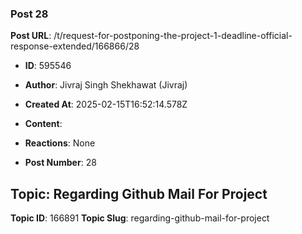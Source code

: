 ### Post 28
**Post URL**: /t/request-for-postponing-the-project-1-deadline-official-response-extended/166866/28
- **ID**: 595546
- **Author**: Jivraj Singh Shekhawat (Jivraj)
- **Created At**: 2025-02-15T16:52:14.578Z
- **Content**:  
  
- **Reactions**: None
- **Post Number**: 28

## Topic: Regarding Github Mail For Project
**Topic ID**: 166891
**Topic Slug**: regarding-github-mail-for-project

